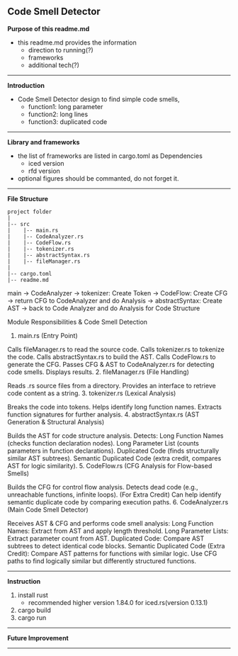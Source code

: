 
**Code Smell Detector**
---
**Purpose of this readme.md**
- this readme.md provides the information
    - direction to running(?)
    - frameworks
    - additional tech(?)
---
**Introduction**
- Code Smell Detector design to find simple code smells,
    - function1: long parameter
    - function2: long lines
    - function3: duplicated code
---
**Library and frameworks**
- the list of frameworks are listed in cargo.toml as Dependencies
    - iced version 
    - rfd version
- optional figures should be commanted, do not forget it. 
---
**File Structure**

    project folder
    |
    |-- src
    |    |-- main.rs
    |    |-- CodeAnalyzer.rs
    |    |-- CodeFlow.rs
    |    |-- tokenizer.rs
    |    |-- abstractSyntax.rs
    |    |-- fileManager.rs 
    |
    |-- cargo.toml
    |-- readme.md

main -> CodeAnalyzer -> tokenizer: Create Token -> CodeFlow: Create CFG -> return CFG to CodeAnalyzer and do Analysis 
                                                -> abstractSyntax: Create AST -> back to Code Analyzer and do Analysis for Code Structure


Module Responsibilities & Code Smell Detection
1. main.rs (Entry Point)

Calls fileManager.rs to read the source code.
Calls tokenizer.rs to tokenize the code.
Calls abstractSyntax.rs to build the AST.
Calls CodeFlow.rs to generate the CFG.
Passes CFG & AST to CodeAnalyzer.rs for detecting code smells.
Displays results.
2. fileManager.rs (File Handling)

Reads .rs source files from a directory.
Provides an interface to retrieve code content as a string.
3. tokenizer.rs (Lexical Analysis)

Breaks the code into tokens.
Helps identify long function names.
Extracts function signatures for further analysis.
4. abstractSyntax.rs (AST Generation & Structural Analysis)

Builds the AST for code structure analysis.
Detects:
Long Function Names (checks function declaration nodes).
Long Parameter List (counts parameters in function declarations).
Duplicated Code (finds structurally similar AST subtrees).
Semantic Duplicated Code (extra credit, compares AST for logic similarity).
5. CodeFlow.rs (CFG Analysis for Flow-based Smells)

Builds the CFG for control flow analysis.
Detects dead code (e.g., unreachable functions, infinite loops).
(For Extra Credit) Can help identify semantic duplicate code by comparing execution paths.
6. CodeAnalyzer.rs (Main Code Smell Detector)

Receives AST & CFG and performs code smell analysis:
Long Function Names: Extract from AST and apply length threshold.
Long Parameter Lists: Extract parameter count from AST.
Duplicated Code: Compare AST subtrees to detect identical code blocks.
Semantic Duplicated Code (Extra Credit):
Compare AST patterns for functions with similar logic.
Use CFG paths to find logically similar but differently structured functions.

---
**Instruction**
1. install rust
    - recommended higher version 1.84.0 for iced.rs(version 0.13.1)
2. cargo build
3. cargo run
---
**Future Improvement**

---

